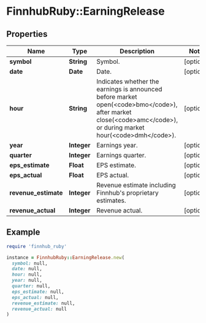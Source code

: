 # FinnhubRuby::EarningRelease

## Properties

| Name | Type | Description | Notes |
| ---- | ---- | ----------- | ----- |
| **symbol** | **String** | Symbol. | [optional] |
| **date** | **Date** | Date. | [optional] |
| **hour** | **String** | Indicates whether the earnings is announced before market open(&lt;code&gt;bmo&lt;/code&gt;), after market close(&lt;code&gt;amc&lt;/code&gt;), or during market hour(&lt;code&gt;dmh&lt;/code&gt;). | [optional] |
| **year** | **Integer** | Earnings year. | [optional] |
| **quarter** | **Integer** | Earnings quarter. | [optional] |
| **eps_estimate** | **Float** | EPS estimate. | [optional] |
| **eps_actual** | **Float** | EPS actual. | [optional] |
| **revenue_estimate** | **Integer** | Revenue estimate including Finnhub&#39;s proprietary estimates. | [optional] |
| **revenue_actual** | **Integer** | Revenue actual. | [optional] |

## Example

```ruby
require 'finnhub_ruby'

instance = FinnhubRuby::EarningRelease.new(
  symbol: null,
  date: null,
  hour: null,
  year: null,
  quarter: null,
  eps_estimate: null,
  eps_actual: null,
  revenue_estimate: null,
  revenue_actual: null
)
```

